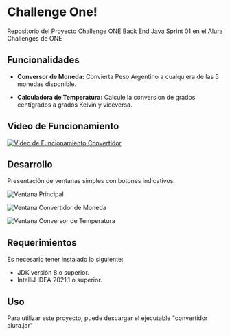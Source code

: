 # Challenge One!

Repositorio del Proyecto Challenge ONE Back End  Java Sprint 01 en el Alura Challenges de ONE 

## Funcionalidades

-   **Conversor de Moneda:**  Convierta Peso Argentino a cualquiera de las 5 monedas disponible.
    
-   **Calculadora de Temperatura:**  Calcule la conversion de grados centígrados a grados Kelvin y viceversa.

## Video de Funcionamiento

[![Video de Funcionamiento Convertidor](https://i.ibb.co/bbzjMqg/conversor-temperatura.jpg)](https://www.youtube.com/watch?v=Bvl4-2Ya3QY)

## Desarrollo

Presentación de ventanas simples con botones indicativos.

![Ventana Principal](https://i.ibb.co/bbzjMqg/conversor-temperatura.jpg)

![Ventana Convertidor de Moneda](https://i.ibb.co/Z8VZTLw/conversor-moneda.jpg)

![Ventana Conversor de Temperatura](https://i.ibb.co/phfxgRM/conversor-temperatura.jpg)

## Requerimientos

Es necesario tener instalado lo siguiente:

-   JDK  versión 8 o superior.
-   IntelliJ IDEA 2021.1 o superior.

## Uso

Para utilizar este proyecto, puede descargar  el ejecutable "convertidor alura.jar"
